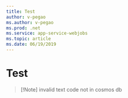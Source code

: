 ```yaml
---
title: Test
author: v-pegao
ms.author: v-pegao
ms.prod: .net
ms.service: app-service-webjobs
ms.topic: article
ms.date: 06/19/2019
---
```


# Test

> [!Note]  invalid text
> code not in cosmos db
